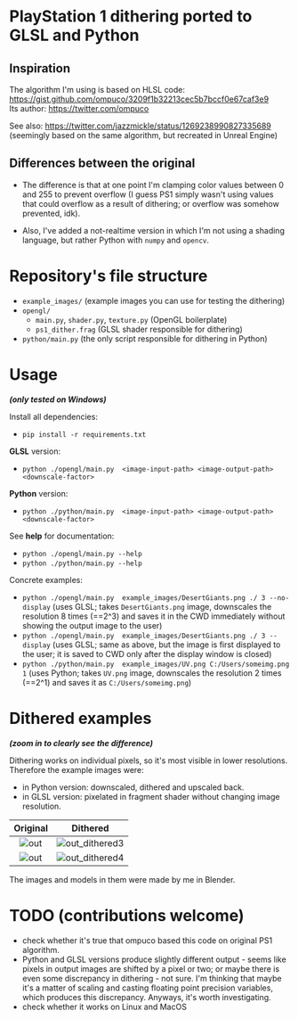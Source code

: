 # PlayStation 1 dithering ported to GLSL and Python


## Inspiration
The algorithm I'm using is based on HLSL code: https://gist.github.com/ompuco/3209f1b32213cec5b7bccf0e67caf3e9 \
Its author: https://twitter.com/ompuco

See also: https://twitter.com/jazzmickle/status/1269238990827335689 \
(seemingly based on the same algorithm, but recreated in Unreal Engine)

## Differences between the original

- The difference is that at one point I'm clamping color values between 0 and 255 to prevent overflow (I guess PS1 simply wasn't using values that could overflow as a result of dithering; or overflow was somehow prevented, idk).

- Also, I've added a not-realtime version in which I'm not using a shading language, but rather Python with `numpy` and `opencv`.

# Repository's file structure

- `example_images/` (example images you can use for testing the dithering)
- `opengl/`
    - `main.py`, `shader.py`, `texture.py` (OpenGL boilerplate)
    - `ps1_dither.frag` (GLSL shader responsible for dithering)
- `python/main.py` (the only script responsible for dithering in Python)

# Usage 

***(only tested on Windows)***

Install all dependencies: 
- `pip install -r requirements.txt`

**GLSL** version: 
- `python ./opengl/main.py  <image-input-path> <image-output-path> <downscale-factor>`

**Python** version: 
- `python ./python/main.py  <image-input-path> <image-output-path> <downscale-factor>`

See **help** for documentation: 
- `python ./opengl/main.py --help` 
- `python ./python/main.py --help`


Concrete examples: 
- `python ./opengl/main.py  example_images/DesertGiants.png ./ 3 --no-display` 
(uses GLSL; takes `DesertGiants.png` image, downscales the resolution 8 times (==2^3) and saves it in the CWD immediately without showing the output image to the user) 
- `python ./opengl/main.py  example_images/DesertGiants.png ./ 3 --display` 
(uses GLSL; same as above, but the image is first displayed to the user; it is saved to CWD only after the display window is closed) 
- `python ./python/main.py  example_images/UV.png C:/Users/someimg.png 1` 
(uses Python; takes `UV.png` image, downscales the resolution 2 times (==2^1) and saves it as `C:/Users/someimg.png`) 


# Dithered examples

***(zoom in to clearly see the difference)***

Dithering works on individual pixels, so it's most visible in lower resolutions. Therefore the example images were:
- in Python version: downscaled, dithered and upscaled back.
- in GLSL version: pixelated in fragment shader without changing image resolution.



Original             |  Dithered
:-------------------------:|:-------------------------:
![out](https://user-images.githubusercontent.com/50328147/203868627-4068728c-d685-4b27-860d-79380f1ea1e0.png)  |  ![out_dithered3](https://user-images.githubusercontent.com/50328147/203868637-3dd832c3-993a-40a9-9591-2f64e6f290d4.png)
![out](https://user-images.githubusercontent.com/50328147/203868902-ad6b3319-3f5e-429a-bb72-0964e5282c88.png)  |  ![out_dithered4](https://user-images.githubusercontent.com/50328147/203868899-8b0ff0ec-7ba8-47e6-8fd3-40383ecc8449.png)

The images and models in them were made by me in Blender.


# TODO (contributions welcome)
- check whether it's true that ompuco based this code on original PS1 algorithm.
- Python and GLSL versions produce slightly different output - seems like pixels in output images are shifted by a pixel or two; or maybe there is even some discrepancy in dithering - not sure. I'm thinking that maybe it's a matter of scaling and casting floating point precision variables, which produces this discrepancy. Anyways, it's worth investigating. 
- check whether it works on Linux and MacOS


